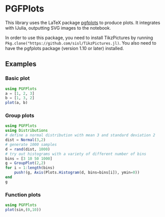 # PGFPlots

This library uses the LaTeX package [pgfplots](http://ctan.org/pkg/pgfplots) to produce plots. It integrates with IJulia, outputting SVG images to the notebook.

In order to use this package, you need to install TikzPictures by running `Pkg.clone("https://github.com/sisl/TikzPictures.jl)`. You also need to have the pgfplots package (version 1.10 or later) installed.

## Examples

### Basic plot
```julia
using PGFPlots
a = [1, 2, 3]
b = [1, 3, 2]
plot(a, b)
```

### Group plots
```julia
using PGFPlots
using Distributions
# define a normal distribution with mean 3 and standard deviation 2
dist = Normal(3,2)
# generate 1000 samples
d = rand(dist, 1000)
# try out histograms with a variety of different number of bins
bins = [3 10 50 1000]
g = GroupPlot(2,2)
for i = 1:length(bins)
    push!(g, Axis(Plots.Histogram(d, bins=bins[i]), ymin=0))
end
g
```

### Function plots

```julia
using PGFPlots
plot(sin,(0,10))
```

